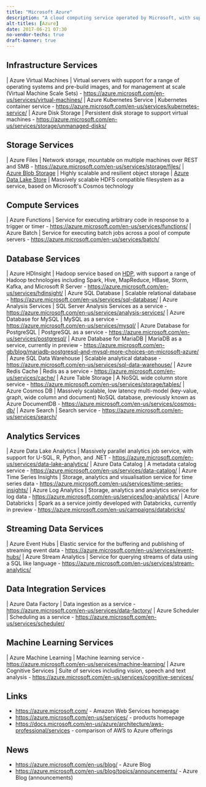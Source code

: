 ```yaml
---
title: "Microsoft Azure"
description: "A cloud computing service operated by Microsoft, with support for infrastructure, storage, databases and analytics services, available in 34 geographical regions.  Announced in Otober 2008, with first services available in February 2010.  Previously known as Windows Azure."
alt-titles: [Azure]
date: 2017-06-21 07:30
no-vendor-techs: true
draft-banner: true
---
```

## Infrastructure Services

| Azure Virtual Machines | Virtual servers with support for a range of operating systems and pre-build images, and for management at scale (Virtual Machine Scale Sets) - <https://azure.microsoft.com/en-us/services/virtual-machines/>
| Azure Kubernetes Service | Kubernetes container service - <https://azure.microsoft.com/en-us/services/kubernetes-service/>
| Azure Disk Storage | Persistent disk storage to support virtual machines - <https://azure.microsoft.com/en-us/services/storage/unmanaged-disks/>

## Storage Services

| Azure Files | Network storage, mountable on multiple machines over REST and SMB - <https://azure.microsoft.com/en-us/services/storage/files/>
| [Azure Blob Storage](/technologies/microsoft-azure-blob-storage/) | Highly scalable and resilient object storage
| [Azure Data Lake Store](/technologies/microsoft-azure-data-lake-store/) | Massively scalable HDFS compatible filesystem as a service, based on Microsoft's Cosmos technology

## Compute Services

| Azure Functions | Service for executing arbitrary code in response to a trigger or timer - <https://azure.microsoft.com/en-us/services/functions/>
| Azure Batch | Service for executing batch jobs across a pool of compute servers - <https://azure.microsoft.com/en-us/services/batch/>

## Database Services

| Azure HDInsight | Hadoop service based on [HDP](/technologies/hortonworks-data-platform), with support a range of Hadoop technologies including Spark, Hive, MapReduce, HBase, Storm, Kafka, and Microsoft R Server - <https://azure.microsoft.com/en-us/services/hdinsight/>
| Azure SQL Database | Scalable relational database - <https://azure.microsoft.com/en-us/services/sql-database/>
| Azure Analysis Services | SQL Server Analysis Services as a service - <https://azure.microsoft.com/en-us/services/analysis-services/>
| Azure Database for MySQL | MySQL as a service - <https://azure.microsoft.com/en-us/services/mysql/>
| Azure Database for PostgreSQL | PostgreSQL as a service - <https://azure.microsoft.com/en-us/services/postgresql/>
| Azure Database for MariaDB | MariaDB as a service, currently in preview - <https://azure.microsoft.com/en-gb/blog/mariadb-postgresql-and-mysql-more-choices-on-microsoft-azure/>
| Azure SQL Data Warehouse | Scalable analytical database - <https://azure.microsoft.com/en-us/services/sql-data-warehouse/>
| Azure Redis Cache | Redis as a service - <https://azure.microsoft.com/en-us/services/cache/>
| Azure Table Storage | A NoSQL wide column store service - <https://azure.microsoft.com/en-us/services/storage/tables/>
| Azure Cosmos DB | Massively scalable, low latency multi-model (key-value, graph, wide column and document) NoSQL database, previously known as Azure DocumentDB - <https://azure.microsoft.com/en-us/services/cosmos-db/>
| Azure Search | Search service - <https://azure.microsoft.com/en-us/services/search/>

## Analytics Services

| Azure Data Lake Analytics | Massively parallel analytics job service, with support for U-SQL, R, Python, and .NET - <https://azure.microsoft.com/en-us/services/data-lake-analytics/>
| Azure Data Catalog | A metadata catalog service - <https://azure.microsoft.com/en-us/services/data-catalog/>
| Azure Time Series Insights | Storage, analytics and visualisation service for time series data - <https://azure.microsoft.com/en-us/services/time-series-insights/>
| Azure Log Analytics | Storage, analytics and analytics service for log data - <https://azure.microsoft.com/en-us/services/log-analytics/>
| Azure Databricks | Spark as a service jointly developed with Databricks, currently in preview - <https://azure.microsoft.com/en-us/campaigns/databricks/>

## Streaming Data Services

| Azure Event Hubs  | Elastic service for the buffering and publishing of streaming event data - <https://azure.microsoft.com/en-us/services/event-hubs/>
| Azure Stream Analytics | Service for querying streams of data using a SQL like language - <https://azure.microsoft.com/en-us/services/stream-analytics/>

## Data Integration Services

| Azure Data Factory | Data ingestion as a service - <https://azure.microsoft.com/en-us/services/data-factory/>
| Azure Scheduler | Scheduling as a service - <https://azure.microsoft.com/en-us/services/scheduler/>

## Machine Learning Services

| Azure Machine Learning | Machine learning service - <https://azure.microsoft.com/en-us/services/machine-learning/>
| Azure Cognitive Services | Suite of services including vision, speech and text analysis - <https://azure.microsoft.com/en-us/services/cognitive-services/>

## Links

* <https://azure.microsoft.com/> - Amazon Web Services homepage
* <https://azure.microsoft.com/en-us/services/> - products homepage
* <https://docs.microsoft.com/en-us/azure/architecture/aws-professional/services> - comparison of AWS to Azure offerings

## News

* <https://azure.microsoft.com/en-us/blog/> - Azure Blog
* <https://azure.microsoft.com/en-us/blog/topics/announcements/> - Azure Blog (announcements)